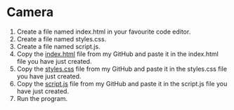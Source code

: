 # Camera
1. Create a file named index.html in your favourite code editor.
2. Create a file named styles.css.
3. Create a file named script.js.
4. Copy the [index.html](index.html) file from my GitHub and paste it in the index.html file you have just created.
5. Copy the [styles.css](styles.css) file from my GitHub and paste it in the styles.css file you have just created.
6. Copy the [script.js](script.js) file from my GitHub and paste it in the script.js file you have just created.
7. Run the program.
